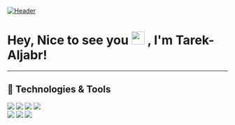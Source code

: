 [![Header](https://i.ibb.co/1Qpx922/logo2.png "Header")](https://github.com/Tarek666666)








# Hey, Nice to see you <img src="https://raw.githubusercontent.com/MartinHeinz/MartinHeinz/master/wave.gif" width="30px"> , I'm Tarek-Aljabr! 

________________________________________________________________________________________________________________________________


## 🔧 Technologies & Tools


![](https://img.shields.io/badge/Code-JavaScript-informational?style=flat&logo=javascript&logoColor=white&color=2bbc8a)
![](https://img.shields.io/badge/Code-Html-informational?style=flat&logo=html&logoColor=white&color=2bbc8a)
![](https://img.shields.io/badge/Code-Css-informational?style=flat&logo=css&logoColor=white&color=2bbc8a)
![](https://img.shields.io/badge/Code-NodeJs-informational?style=flat&logo=nodejs&logoColor=white&color=2bbc8a)
<br/>
![](https://img.shields.io/badge/Code-Reactjs-informational?style=flat&logo=reactjs&logoColor=white&color=2bbc8a)
![](https://img.shields.io/badge/Code-OOP-informational?style=flat&logo=reactjs&logoColor=white&color=2bbc8a)
![](https://img.shields.io/badge/Data-MySQL-informational?style=flat&logo=reactjs&logoColor=white&color=2bbc8a) <br/>












<!--
**Tarek666666/Tarek666666** is a ✨ _special_ ✨ repository because its `README.md` (this file) appears on your GitHub profile.

Here are some ideas to get you started:

- 🔭 I’m currently working on ...
- 🌱 I’m currently learning ...
- 👯 I’m looking to collaborate on ...
- 🤔 I’m looking for help with ...
- 💬 Ask me about ...
- 📫 How to reach me: ...
- 😄 Pronouns: ...
- ⚡ Fun fact: ...
-->
